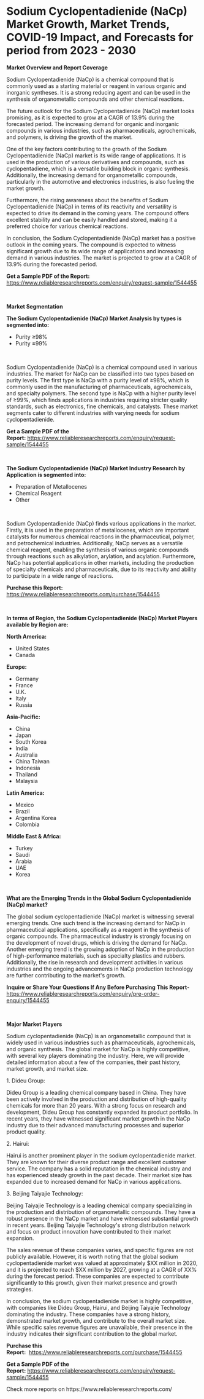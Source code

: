 <p><h1>Sodium Cyclopentadienide (NaCp) Market Growth, Market Trends, COVID-19 Impact, and Forecasts for period from 2023 - 2030</h1></p><p><strong>Market Overview and Report Coverage</strong></p>
<p><p>Sodium Cyclopentadienide (NaCp) is a chemical compound that is commonly used as a starting material or reagent in various organic and inorganic syntheses. It is a strong reducing agent and can be used in the synthesis of organometallic compounds and other chemical reactions.</p><p>The future outlook for the Sodium Cyclopentadienide (NaCp) market looks promising, as it is expected to grow at a CAGR of 13.9% during the forecasted period. The increasing demand for organic and inorganic compounds in various industries, such as pharmaceuticals, agrochemicals, and polymers, is driving the growth of the market.</p><p>One of the key factors contributing to the growth of the Sodium Cyclopentadienide (NaCp) market is its wide range of applications. It is used in the production of various derivatives and compounds, such as cyclopentadiene, which is a versatile building block in organic synthesis. Additionally, the increasing demand for organometallic compounds, particularly in the automotive and electronics industries, is also fueling the market growth.</p><p>Furthermore, the rising awareness about the benefits of Sodium Cyclopentadienide (NaCp) in terms of its reactivity and versatility is expected to drive its demand in the coming years. The compound offers excellent stability and can be easily handled and stored, making it a preferred choice for various chemical reactions.</p><p>In conclusion, the Sodium Cyclopentadienide (NaCp) market has a positive outlook in the coming years. The compound is expected to witness significant growth due to its wide range of applications and increasing demand in various industries. The market is projected to grow at a CAGR of 13.9% during the forecasted period.</p></p>
<p><strong>Get a Sample PDF of the Report:</strong> <a href="https://www.reliableresearchreports.com/enquiry/request-sample/1544455">https://www.reliableresearchreports.com/enquiry/request-sample/1544455</a></p>
<p>&nbsp;</p>
<p><strong>Market Segmentation</strong></p>
<p><strong>The Sodium Cyclopentadienide (NaCp) Market Analysis by types is segmented into:</strong></p>
<p><ul><li>Purity ≥98%</li><li>Purity ≥99%</li></ul></p>
<p>&nbsp;</p>
<p><p>Sodium Cyclopentadienide (NaCp) is a chemical compound used in various industries. The market for NaCp can be classified into two types based on purity levels. The first type is NaCp with a purity level of ≥98%, which is commonly used in the manufacturing of pharmaceuticals, agrochemicals, and specialty polymers. The second type is NaCp with a higher purity level of ≥99%, which finds applications in industries requiring stricter quality standards, such as electronics, fine chemicals, and catalysts. These market segments cater to different industries with varying needs for sodium cyclopentadienide.</p></p>
<p><strong>Get a Sample PDF of the Report:</strong>&nbsp;<a href="https://www.reliableresearchreports.com/enquiry/request-sample/1544455">https://www.reliableresearchreports.com/enquiry/request-sample/1544455</a></p>
<p>&nbsp;</p>
<p><strong>The Sodium Cyclopentadienide (NaCp) Market Industry Research by Application is segmented into:</strong></p>
<p><ul><li>Preparation of Metallocenes</li><li>Chemical Reagent</li><li>Other</li></ul></p>
<p>&nbsp;</p>
<p><p>Sodium Cyclopentadienide (NaCp) finds various applications in the market. Firstly, it is used in the preparation of metallocenes, which are important catalysts for numerous chemical reactions in the pharmaceutical, polymer, and petrochemical industries. Additionally, NaCp serves as a versatile chemical reagent, enabling the synthesis of various organic compounds through reactions such as alkylation, arylation, and acylation. Furthermore, NaCp has potential applications in other markets, including the production of specialty chemicals and pharmaceuticals, due to its reactivity and ability to participate in a wide range of reactions.</p></p>
<p><strong>Purchase this Report:</strong>&nbsp; <a href="https://www.reliableresearchreports.com/purchase/1544455">https://www.reliableresearchreports.com/purchase/1544455</a></p>
<p>&nbsp;</p>
<p><strong>In terms of Region, the Sodium Cyclopentadienide (NaCp) Market Players available by Region are:</strong></p>
<p>
    <p> <strong> North America: </strong>
        <ul>
            <li>United States</li>
            <li>Canada</li>
        </ul>
        </p> 
    <p> <strong> Europe: </strong>
        <ul>
            <li>Germany</li>
            <li>France</li>
            <li>U.K.</li>
            <li>Italy</li>
            <li>Russia</li>
        </ul>
        </p> 
    <p> <strong> Asia-Pacific: </strong>
        <ul>
            <li>China</li>
            <li>Japan</li>
            <li>South Korea</li>
            <li>India</li>
            <li>Australia</li>
            <li>China Taiwan</li>
            <li>Indonesia</li>
            <li>Thailand</li>
            <li>Malaysia</li>
        </ul>
        </p> 
    <p> <strong> Latin America: </strong>
        <ul>
            <li>Mexico</li>
            <li>Brazil</li>
            <li>Argentina Korea</li>
            <li>Colombia</li>
        </ul>
        </p> 
    <p> <strong> Middle East & Africa: </strong>
        <ul>
            <li>Turkey</li>
            <li>Saudi</li>
            <li>Arabia</li>
            <li>UAE</li>
            <li>Korea</li>
        </ul>
    </p>
    </p>
<p>&nbsp;</p>
<p><strong>What are the Emerging Trends in the Global Sodium Cyclopentadienide (NaCp) market?</strong></p>
<p><p>The global sodium cyclopentadienide (NaCp) market is witnessing several emerging trends. One such trend is the increasing demand for NaCp in pharmaceutical applications, specifically as a reagent in the synthesis of organic compounds. The pharmaceutical industry is strongly focusing on the development of novel drugs, which is driving the demand for NaCp. Another emerging trend is the growing adoption of NaCp in the production of high-performance materials, such as specialty plastics and rubbers. Additionally, the rise in research and development activities in various industries and the ongoing advancements in NaCp production technology are further contributing to the market's growth.</p></p>
<p><strong>Inquire or Share Your Questions If Any Before Purchasing This Report</strong>- <a href="https://www.reliableresearchreports.com/enquiry/pre-order-enquiry/1544455">https://www.reliableresearchreports.com/enquiry/pre-order-enquiry/1544455</a></p>
<p>&nbsp;</p>
<p><strong>Major Market Players</strong></p>
<p><p>Sodium cyclopentadienide (NaCp) is an organometallic compound that is widely used in various industries such as pharmaceuticals, agrochemicals, and organic synthesis. The global market for NaCp is highly competitive, with several key players dominating the industry. Here, we will provide detailed information about a few of the companies, their past history, market growth, and market size.</p><p>1. Dideu Group:</p><p>Dideu Group is a leading chemical company based in China. They have been actively involved in the production and distribution of high-quality chemicals for more than 20 years. With a strong focus on research and development, Dideu Group has constantly expanded its product portfolio. In recent years, they have witnessed significant market growth in the NaCp industry due to their advanced manufacturing processes and superior product quality.</p><p>2. Hairui:</p><p>Hairui is another prominent player in the sodium cyclopentadienide market. They are known for their diverse product range and excellent customer service. The company has a solid reputation in the chemical industry and has experienced steady growth in the past decade. Their market size has expanded due to increased demand for NaCp in various applications.</p><p>3. Beijing Taiyajie Technology:</p><p>Beijing Taiyajie Technology is a leading chemical company specializing in the production and distribution of organometallic compounds. They have a robust presence in the NaCp market and have witnessed substantial growth in recent years. Beijing Taiyajie Technology's strong distribution network and focus on product innovation have contributed to their market expansion.</p><p>The sales revenue of these companies varies, and specific figures are not publicly available. However, it is worth noting that the global sodium cyclopentadienide market was valued at approximately $XX million in 2020, and it is projected to reach $XX million by 2027, growing at a CAGR of XX% during the forecast period. These companies are expected to contribute significantly to this growth, given their market presence and growth strategies.</p><p>In conclusion, the sodium cyclopentadienide market is highly competitive, with companies like Dideu Group, Hairui, and Beijing Taiyajie Technology dominating the industry. These companies have a strong history, demonstrated market growth, and contribute to the overall market size. While specific sales revenue figures are unavailable, their presence in the industry indicates their significant contribution to the global market.</p></p>
<p><strong>Purchase this Report:</strong>&nbsp;&nbsp;<a href="https://www.reliableresearchreports.com/purchase/1544455">https://www.reliableresearchreports.com/purchase/1544455</a></p>
<p></p>
<p><strong>Get a Sample PDF of the Report:</strong>&nbsp;<a href="https://www.reliableresearchreports.com/enquiry/request-sample/1544455">https://www.reliableresearchreports.com/enquiry/request-sample/1544455</a></p>
<p>Check more reports on https://www.reliableresearchreports.com/</p>